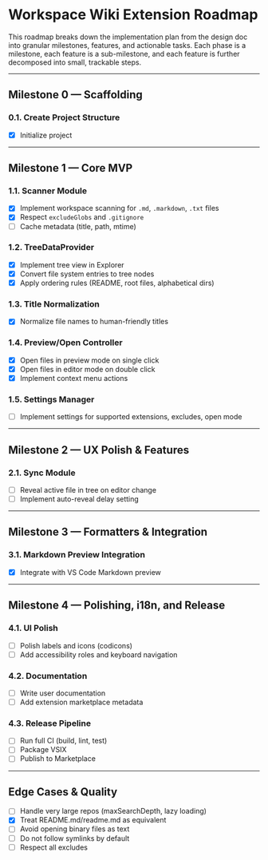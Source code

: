 # Workspace Wiki Extension Roadmap

This roadmap breaks down the implementation plan from the design doc into granular milestones, features, and actionable tasks. Each phase is a milestone, each feature is a sub-milestone, and each feature is further decomposed into small, trackable steps.

---

## Milestone 0 — Scaffolding

### 0.1. Create Project Structure

- [x] Initialize project

---

## Milestone 1 — Core MVP

### 1.1. Scanner Module

- [x] Implement workspace scanning for `.md`, `.markdown`, `.txt` files
- [x] Respect `excludeGlobs` and `.gitignore`
- [ ] Cache metadata (title, path, mtime)

### 1.2. TreeDataProvider

- [x] Implement tree view in Explorer
- [x] Convert file system entries to tree nodes
- [x] Apply ordering rules (README, root files, alphabetical dirs)

### 1.3. Title Normalization

- [x] Normalize file names to human-friendly titles

### 1.4. Preview/Open Controller

- [x] Open files in preview mode on single click
- [x] Open files in editor mode on double click
- [x] Implement context menu actions

### 1.5. Settings Manager

- [ ] Implement settings for supported extensions, excludes, open mode

---

## Milestone 2 — UX Polish & Features

### 2.1. Sync Module

- [ ] Reveal active file in tree on editor change
- [ ] Implement auto-reveal delay setting

---

## Milestone 3 — Formatters & Integration

### 3.1. Markdown Preview Integration

- [x] Integrate with VS Code Markdown preview

---

## Milestone 4 — Polishing, i18n, and Release

### 4.1. UI Polish

- [ ] Polish labels and icons (codicons)
- [ ] Add accessibility roles and keyboard navigation

### 4.2. Documentation

- [ ] Write user documentation
- [ ] Add extension marketplace metadata

### 4.3. Release Pipeline

- [ ] Run full CI (build, lint, test)
- [ ] Package VSIX
- [ ] Publish to Marketplace

---

## Edge Cases & Quality

- [ ] Handle very large repos (maxSearchDepth, lazy loading)
- [x] Treat README.md/readme.md as equivalent
- [ ] Avoid opening binary files as text
- [ ] Do not follow symlinks by default
- [ ] Respect all excludes

